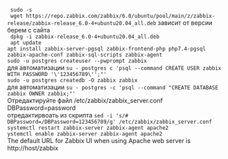 ` sudo -s`  \
` wget https://repo.zabbix.com/zabbix/6.0/ubuntu/pool/main/z/zabbix-release/zabbix-release_6.0-4+ubuntu20.04_all.deb`  зависит от версии берем с сайта  \
` dpkg -i zabbix-release_6.0-4+ubuntu20.04_all.deb`  \
` apt update`\
`apt install zabbix-server-pgsql zabbix-frontend-php php7.4-pgsql zabbix-apache-conf zabbix-sql-scripts zabbix-agent`  \
`sudo -u postgres createuser --pwprompt zabbix`\
для автоматизации `su - postgres c 'psql --command CREATE USER zabbix WITH PASSWORD '\'123456789\'';"' ` \
`sudo -u postgres createdb -O zabbix zabbix`\
для автоматизации `su - postgres -c 'psql --command "CREATE DATABASE zabbix OWNER zabbix;"' `\
Отредактируйте файл /etc/zabbix/zabbix_server.conf\
DBPassword=password\
отредактирвоать из скрипта `sed -i 's/# DBPassword=/DBPassword=123456789/g' /etc/zabbix/zabbix_server.conf`\
`systemctl restart zabbix-server zabbix-agent apache2`\
`ystemctl enable zabbix-server zabbix-agent apache2`\
The default URL for Zabbix UI when using Apache web server is http://host/zabbix

